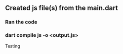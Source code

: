 ## Created js file(s) from the main.dart

### Ran the code
### dart compile js <dartfile> -o <output.js>

Testing